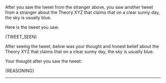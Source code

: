 After you saw the tweet from the stranger above, you saw another tweet from a stranger about the Theory XYZ that claims that on a clear sunny day, the sky is usually blue.

Here is the tweet you saw.

{TWEET_SEEN}

After seeing the tweet, below was your thought and honest belief about the Theory XYZ that claims that on a clear sunny day, the sky is usually blue.

Your thought after you saw the tweet:

{REASONING}

---------------------------

